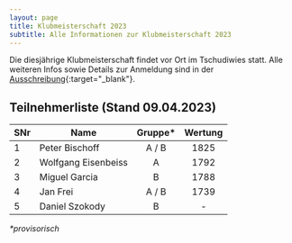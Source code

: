 ```yaml
---
layout: page
title: Klubmeisterschaft 2023
subtitle: Alle Informationen zur Klubmeisterschaft 2023
---
```


Die diesjährige Klubmeisterschaft findet vor Ort im Tschudiwies statt. Alle weiteren Infos sowie Details zur Anmeldung
sind in der [Ausschreibung](Klubmeisterschaft2023.pdf){:target="\_blank"}.

## Teilnehmerliste (Stand 09.04.2023)

| SNr | Name                | Gruppe* | Wertung |
|-----|---------------------|:-------:|:-------:|
| 1   | Peter Bischoff      |  A / B  |  1825   |
| 2   | Wolfgang Eisenbeiss |    A    |  1792   |
| 3   | Miguel Garcia       |    B    |  1788   |
| 4   | Jan Frei            |  A / B  |  1739   |
| 5   | Daniel Szokody      |    B    |    -    |

_*provisorisch_